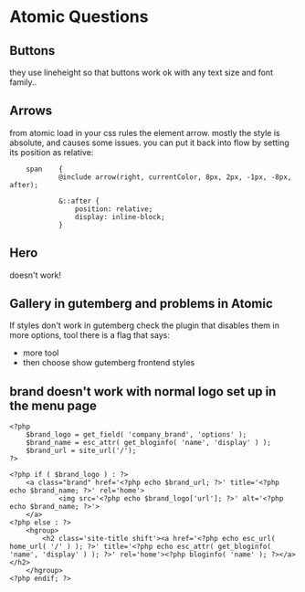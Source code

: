 
# Atomic Questions


## Buttons

they use lineheight so that buttons work ok with any text size and font family..


## Arrows 
from atomic load in your css rules the element arrow.
mostly the style is absolute, and causes some issues. you can put it back into flow by setting its position as relative:  


    	span	{
				@include arrow(right, currentColor, 8px, 2px, -1px, -8px, after);

				&::after {
					position: relative;
					display: inline-block;
				}

## Hero
doesn't work!

## Gallery in gutemberg and problems in Atomic


If styles don't work in gutemberg check the plugin that disables them
in more options, tool there is a flag that says:

- more tool
- then choose show gutemberg frontend styles


## brand doesn't work with normal logo set up in the menu page

    <?php
    	$brand_logo = get_field( 'company_brand', 'options' );
    	$brand_name = esc_attr( get_bloginfo( 'name', 'display' ) );
    	$brand_url = site_url('/');
    ?>
    
    <?php if ( $brand_logo ) : ?>
    	<a class="brand" href='<?php echo $brand_url; ?>' title='<?php echo $brand_name; ?>' rel='home'>
    			<img src='<?php echo $brand_logo['url']; ?>' alt='<?php echo $brand_name; ?>'>
    	</a>
    <?php else : ?>
    	<hgroup>
    		<h2 class='site-title shift'><a href='<?php echo esc_url( home_url( '/' ) ); ?>' title='<?php echo esc_attr( get_bloginfo( 'name', 'display' ) ); ?>' rel='home'><?php bloginfo( 'name' ); ?></a></h2>
    	</hgroup>
    <?php endif; ?>

<!--stackedit_data:
eyJoaXN0b3J5IjpbMTQ2NTE4MTQ2OSwtMTc2NTg0NjE5NCwtMT
UzODcyNDYwNSwxMjA3MTk4MzQ5XX0=
-->